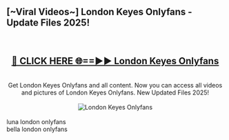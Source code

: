 <h2>[~Viral Videos~] London Keyes Onlyfans - Update Files 2025!</h2>
<br>
<div align="center">
<h2><a href="https://betterlinks.top/A2PfLJ" rel="nofollow">🔴 CLICK HERE 🌐==►► London Keyes Onlyfans</a></h2>
<br>
Get London Keyes Onlyfans and all content. Now you can access all videos and pictures of London Keyes Onlyfans. New Updated Files 2025!
<br>
<br>
<a href="https://betterlinks.top/A2PfLJ" rel="nofollow" data-target="animated-image.originalLink"><img src="https://i.ibb.co.com/WyWwxjT/player-gif2.gif" alt="London Keyes Onlyfans" style="max-width: 100%; display: inline-block;" data-target="animated-image.originalImage"></a>
</div>
<br>
luna london onlyfans<br>
bella london onlyfans